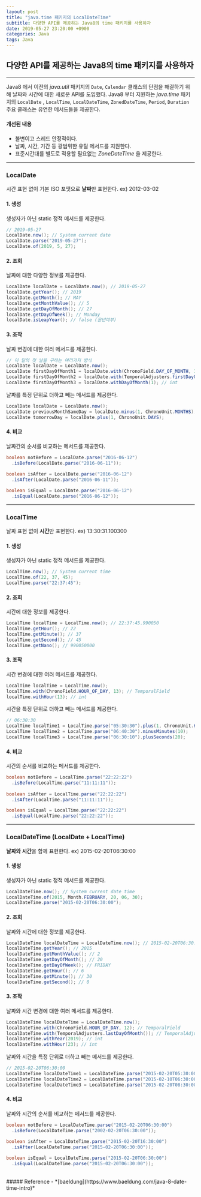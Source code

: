 ```yaml
---
layout: post
title: "java.time 패키지의 LocalDateTime"
subtitle: 다양한 API를 제공하는 Java8의 time 패키지를 사용하자
date: 2019-05-27 23:20:00 +0900
categories: Java
tags: Java
---
```


## 다양한 API를 제공하는 Java8의 time 패키지를 사용하자
---

Java8 에서 이전의 *java.util* 패키지의 `Date`, `Calendar` 클래스의 단점을 해결하기 위해 날짜와 시간에 대한 새로운 API를 도입했다.
Java8 부터 지원하는 *java.time* 패키지의 `LocalDate` , `LocalTime`, `LocalDateTime`, `ZonedDateTime`, `Period`, `Duration` 주요 클래스는 유연한 메서드들을 제공한다.

#### 개선된 내용
* 불변이고 스레드 안정적이다.
* 날짜, 시간, 기간 등 광범위한 유틸 메서드를 지원한다.
* 표준시간대를 별도로 적용할 필요없는 *ZoneDateTime* 을 제공한다.

---

### LocalDate
시간 표현 없이 기본 ISO 포맷으로 **날짜**만 표현한다. ex) 2012-03-02

#### 1. 생성
생성자가 아닌 static 정적 메서드를 제공한다.
```java
// 2019-05-27
LocalDate.now(); // System current date
LocalDate.parse("2019-05-27");
LocalDate.of(2019, 5, 27);

```

#### 2. 조회
날짜에 대한 다양한 정보를 제공한다.
```java
LocalDate localDate = LocalDate.now(); // 2019-05-27
localDate.getYear(); // 2019
localDate.getMonth(); // MAY
localDate.getMonthValue(); // 5
localDate.getDayOfMonth(); // 27
localDate.getDayOfWeek(); // Monday
localDate.isLeapYear(); // false (윤년여부)

```

#### 3. 조작
날짜 변경에 대한 여러 메서드를 제공한다.
```java
// 이 달의 첫 날을 구하는 여러가지 방식
LocalDate localDate = LocalDate.now();
LocalDate firstDayOfMonth1 = localDate.with(ChronoField.DAY_OF_MONTH, 1); // TemporalField
LocalDate firstDayOfMonth2 = localDate.with(TemporalAdjusters.firstDayOfMonth()); // TemporalAdjusters
LocalDate firstDayOfMonth3 = localDate.withDayOfMonth(1); // int
```

날짜를 특정 단위로 더하고 빼는 메서드를 제공한다.
```java
LocalDate localDate = LocalDate.now();
LocalDate previousMonthSameDay = localDate.minus(1, ChronoUnit.MONTHS);
LocalDate tomorrowDay = localDate.plus(1, ChronoUnit.DAYS);

```

#### 4. 비교
날짜간의 순서를 비교하는 메서드를 제공한다. 
```java
boolean notBefore = LocalDate.parse("2016-06-12")
  .isBefore(LocalDate.parse("2016-06-11"));
 
boolean isAfter = LocalDate.parse("2016-06-12")
  .isAfter(LocalDate.parse("2016-06-11"));

boolean isEqual = LocalDate.parse("2016-06-12")
  .isEqual(LocalDate.parse("2016-06-12"));

```

---

### LocalTime
날짜 표현 없이 **시간**만 표현한다. ex) 13:30:31.100300

#### 1. 생성
생성자가 아닌 static 정적 메서드를 제공한다.
```java
LocalTime.now(); // System current time
LocalTime.of(22, 37, 45);
LocalTime.parse("22:37:45");

```

#### 2. 조회
시간에 대한 정보를 제공한다.

```java
LocalTime localTime = LocalTime.now(); // 22:37:45.990050
localTime.getHour(); // 22
localTime.getMinute(); // 37
localTime.getSecond(); // 45
localTime.getNano(); // 990050000

```

#### 3. 조작
시간 변경에 대한 여러 메서드를 제공한다.
```java
LocalTime localTime = LocalTime.now();
localTime.with(ChronoField.HOUR_OF_DAY, 13); // TemporalField
localTime.withHour(13); // int
```

시간을 특정 단위로 더하고 빼는 메서드를 제공한다.
```java
// 06:30:30
LocalTime localTime1 = LocalTime.parse("05:30:30").plus(1, ChronoUnit.HOURS);
LocalTime localTime2 = LocalTime.parse("06:40:30").minusMinutes(10);
LocalTime localTime3 = LocalTime.parse("06:30:10").plusSeconds(20);

```

#### 4. 비교
시간의 순서를 비교하는 메서드를 제공한다. 
```java
boolean notBefore = LocalTime.parse("22:22:22")
  .isBefore(LocalTime.parse("11:11:11"));
 
boolean isAfter = LocalTime.parse("22:22:22")
  .isAfter(LocalTime.parse("11:11:11"));

boolean isEqual = LocalTime.parse("22:22:22")
  .isEqual(LocalTime.parse("22:22:22"));

```

---

### LocalDateTime (LocalDate + LocalTime)
**날짜와 시간**을 함께 표현한다. ex) 2015-02-20T06:30:00

#### 1. 생성
생성자가 아닌 static 정적 메서드를 제공한다.
```java
LocalDateTime.now(); // System current date time
LocalDateTime.of(2015, Month.FEBRUARY, 20, 06, 30);
LocalDateTime.parse("2015-02-20T06:30:00");

```

#### 2. 조회
날짜와 시간에 대한 정보를 제공한다.

```java
LocalDateTime localDateTime = LocalDateTime.now(); // 2015-02-20T06:30:00
localDateTime.getYear(); // 2015
localDateTime.getMonthValue(); // 2
localDateTime.getDayOfMonth(); // 20
localDateTime.getDayOfWeek(); // FRIDAY
localDateTime.getHour(); // 6
localDateTime.getMinute(); // 30
localDateTime.getSecond(); // 0

```

#### 3. 조작
날짜와 시간 변경에 대한 여러 메서드를 제공한다.
```java
LocalDateTime localDateTime = LocalDateTime.now();
localDateTime.with(ChronoField.HOUR_OF_DAY, 12); // TemporalField
localDateTime.with(TemporalAdjusters.lastDayOfMonth()); // TemporalAdjusters
localDateTime.withYear(2019); // int
localDateTime.withHour(23); // int
```

날짜와 시간을 특정 단위로 더하고 빼는 메서드를 제공한다.
```java
// 2015-02-20T06:30:00
LocalDateTime localDateTime1 = LocalDateTime.parse("2015-02-20T05:30:00").plus(1, ChronoUnit.HOURS);
LocalDateTime localDateTime2 = LocalDateTime.parse("2015-02-10T06:30:00").plusDay(10);
LocalDateTime localDateTime3 = LocalDateTime.parse("2015-02-20T08:30:00").minusHours(2);

```

#### 4. 비교
날짜와 시간의 순서를 비교하는 메서드를 제공한다. 
```java
boolean notBefore = LocalDateTime.parse("2015-02-20T06:30:00")
  .isBefore(LocalDateTime.parse("2002-02-20T06:30:00"));
 
boolean isAfter = LocalDateTime.parse("2015-02-20T16:30:00")
  .isAfter(LocalDateTime.parse("2015-02-20T06:30:00"));

boolean isEqual = LocalDateTime.parse("2015-02-20T06:30:00")
  .isEqual(LocalDateTime.parse("2015-02-20T06:30:00"));

```
     
<br>
##### Reference
- *[baeldung](https://www.baeldung.com/java-8-date-time-intro)*